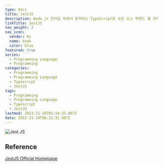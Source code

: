 ```yaml
---
type: docs
title: JestJS
description: Node.js 런타임 위에서 동작하는 TypeScript용 오픈 소스 백엔드 웹 프레임워크.
linkTitle: JestJS
nav_weight: 2
nav_icon:
  vendor: bs
  name: book
  color: blue
featured: true
series:
  - Programming Language
  - Programming
categories:
  - Programming
  - Programming Language
  - Typescript
  - JestJS
tags:
  - Programming
  - Programming Language
  - Typescript
  - JestJS
lastmod: 2023-11-26T05:14:25.807Z
date: 2023-11-19T06:32:31.887Z
---
```


![Jest JS](/programming/jest.png)

## Reference

[JestJS Official Homepage](https://jestjs.io/)
